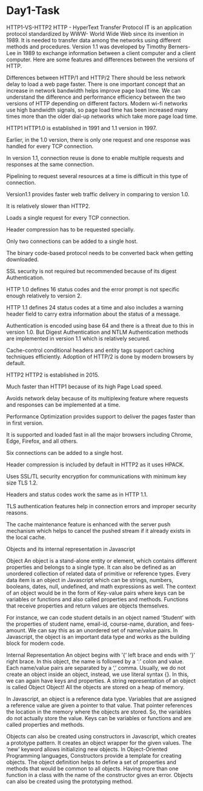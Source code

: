 # Day1-Task

HTTP1-VS-HTTP2
HTTP - HyperText Transfer Protocol
IT is an application protocol standardized by WWW- World Wide Web since its invention in 1989. It is needed to transfer data among the networks using different methods and procedures. Version 1.1 was developed by Timothy Berners-Lee in 1989 to exchange information between a client computer and a client computer. Here are some features and differences between the versions of HTTP.

Differences between HTTP/1 and HTTP/2
There should be less network delay to load a web page faster. There is one important concept that an increase in network bandwidth helps improve page load time. We can understand the difference and performance efficiency between the two versions of HTTP depending on different factors. Modern wi-fi networks use high bandwidth signals, so page load time has been increased many times more than the older dial-up networks which take more page load time.

HTTP1
HTTP1.0 is established in 1991 and 1.1 version in 1997.

Earlier, in the 1.0 version, there is only one request and one response was handled for every TCP connection.

In version 1.1, connection reuse is done to enable multiple requests and responses at the same connection.

Pipelining to request several resources at a time is difficult in this type of connection.

Version1.1 provides faster web traffic delivery in comparing to version 1.0.

It is relatively slower than HTTP2.

Loads a single request for every TCP connection.

Header compression has to be requested specially.

Only two connections can be added to a single host.

The binary code-based protocol needs to be converted back when getting downloaded.

SSL security is not required but recommended because of its digest Authentication.

HTTP 1.0 defines 16 status codes and the error prompt is not specific enough relatively to version 2.

HTTP 1.1 defines 24 status codes at a time and also includes a warning header field to carry extra information about the status of a message.

Authentication is encoded using base 64 and there is a threat due to this in version 1.0. But Digest Authentication and NTLM Authentication methods are implemented in version 1.1 which is relatively secured.

Cache-control conditional headers and entity tags support caching techniques efficiently. Adoption of HTTP/2 is done by modern browsers by default.

HTTP2
HTTP2 is established in 2015.

Much faster than HTTP1 because of its high Page Load speed.

Avoids network delay because of its multiplexing feature where requests and responses can be implemented at a time.

Performance Optimization provides support to deliver the pages faster than in first version.

It is supported and loaded fast in all the major browsers including Chrome, Edge, Firefox, and all others.

Six connections can be added to a single host.

Header compression is included by default in HTTP2 as it uses HPACK.

Uses SSL/TL security encryption for communications with minimum key size TLS 1.2.

Headers and status codes work the same as in HTTP 1.1.

TLS authentication features help in connection errors and improper security reasons.

The cache maintenance feature is enhanced with the server push mechanism which helps to cancel the pushed stream if it already exists in the local cache.

Objects and its internal representation in Javascript

Object
An object is a stand-alone entity or element, which contains different properties and belongs to a single type. It can also be defined as an unordered collection of related data of primitive or reference types. Every data item is an object in Javascript which can be strings, numbers, booleans, dates, null, undefined, and math expressions as well. The context of an object would be in the form of Key-value pairs where keys can be variables or functions and also called properties and methods. Functions that receive properties and return values are objects themselves.

For instance, we can code student details in an object named ‘Student’ with the properties of student name, email-id, course-name, duration, and fees-amount. We can say this as an unordered set of name/value pairs. In Javascript, the object is an important data type and works as the building block for modern code.

Internal Representation
An object begins with ’{‘ left brace and ends with ‘}’ right brace. In this object, the name is followed by a ‘:’ colon and value. Each name/value pairs are separated by a ‘,’ comma. Usually, we do not create an object inside an object, instead, we use literal syntax {}. In this, we can again have keys and properties. A string representation of an object is called Object Object! All the objects are stored on a heap of memory.

In Javascript, an object is a reference data type. Variables that are assigned a reference value are given a pointer to that value. That pointer references the location in the memory where the objects are stored. So, the variables do not actually store the value. Keys can be variables or functions and are called properties and methods.

Objects can also be created using constructors in Javascript, which creates a prototype pattern. It creates an object wrapper for the given values. The ‘new’ keyword allows initializing new objects. In Object-Oriented Programming languages, Constructors provide a template for creating objects. The object definition helps to define a set of properties and methods that would be common to all objects. Having more than one function in a class with the name of the constructor gives an error. Objects can also be created using the prototyping method.
